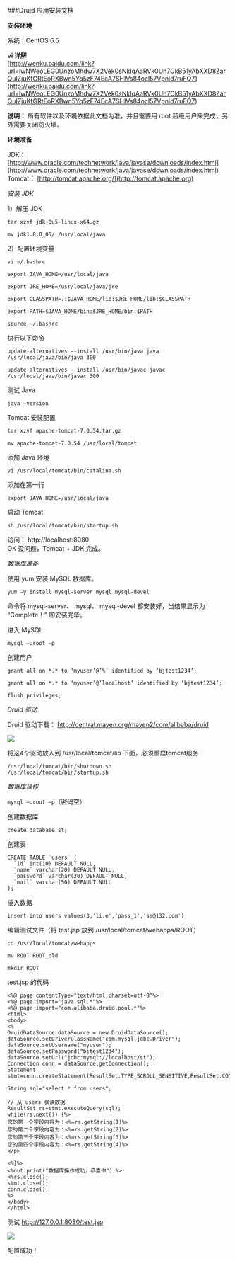 ###Druid 应用安装文档

**安装环境**

系统：CentOS 6.5

**vi 详解**  
[http://wenku.baidu.com/link?url=lwNWeoLEG0UnzoMhdw7X2Vek0sNkIqAaRVk0Uh7CkB51yAbXXD8ZarQuIZjuKfGRtEoRXBwn5Yq5zF74EcA7SHIVs84ocI57Vpnid7ruFQ7](http://wenku.baidu.com/link?url=lwNWeoLEG0UnzoMhdw7X2Vek0sNkIqAaRVk0Uh7CkB51yAbXXD8ZarQuIZjuKfGRtEoRXBwn5Yq5zF74EcA7SHIVs84ocI57Vpnid7ruFQ7)

**说明：** 
所有软件以及环境依据此文档为准，并且需要用 root 超级用户来完成，另外需要关闭防火墙。

**环境准备**

JDK： [http://www.oracle.com/technetwork/java/javase/downloads/index.html](http://www.oracle.com/technetwork/java/javase/downloads/index.html)  
Tomcat： [http://tomcat.apache.org/](http://tomcat.apache.org)

*安装 JDK*

1）解压 JDK

    tar xzvf jdk-8u5-linux-x64.gz
    
    mv jdk1.8.0_05/ /usr/local/java

2）配置环境变量
    
    vi ~/.bashrc
    
    export JAVA_HOME=/usr/local/java
    
    export JRE_HOME=/usr/local/java/jre
    
    export CLASSPATH=.:$JAVA_HOME/lib:$JRE_HOME/lib:$CLASSPATH
    
    export PATH=$JAVA_HOME/bin:$JRE_HOME/bin:$PATH
    
    source ~/.bashrc


执行以下命令

    update-alternatives --install /usr/bin/java java /usr/local/java/bin/java 300
       	
    update-alternatives --install /usr/bin/javac javac /usr/local/java/bin/javac 300
		
测试 Java	
		
    java –version

Tomcat 安装配置

    tar xzvf apache-tomcat-7.0.54.tar.gz
    
    mv apache-tomcat-7.0.54 /usr/local/tomcat

添加 Java 环境

    vi /usr/local/tomcat/bin/catalina.sh

添加在第一行

    export JAVA_HOME=/usr/local/java

启动 Tomcat

    sh /usr/local/tomcat/bin/startup.sh

访问： http://localhost:8080  
OK 没问题，Tomcat + JDK 完成。


*数据库准备*

使用 yum 安装 MySQL 数据库。

`yum -y install mysql-server mysql mysql-devel` 

命令将 mysql-server、 mysql、 mysql-devel 都安装好，当结果显示为 “Complete！” 即安装完毕。

进入 MySQL

    mysql –uroot –p
		
创建用户

    grant all on *.* to ‘myuser’@’%’ identified by ‘bjtest1234’;
    
    grant all on *.* to ‘myuser’@’localhost’ identified by ‘bjtest1234’;
    
    flush privileges;


*Druid 驱动*

Druid 驱动下载： http://central.maven.org/maven2/com/alibaba/druid

![](http://cn.msopentech.com/wp-content/uploads/druid01.png)
	 
将这4个驱动放入到 /usr/local/tomcat/lib 下面，必须重启tomcat服务

    /usr/local/tomcat/bin/shutdown.sh
    /usr/local/tomcat/bin/startup.sh


*数据库操作*

`mysql –uroot –p`（密码空）

创建数据库

    create database st;


创建表

    CREATE TABLE `users` (
      `id` int(10) DEFAULT NULL,
      `name` varchar(20) DEFAULT NULL,
      `password` varchar(30) DEFAULT NULL,
      `mail` varchar(50) DEFAULT NULL
    );


插入数据

    insert into users values(3,'li.e','pass_1','ss@132.com');

编辑测试文件（将 test.jsp 放到 /usr/local/tomcat/webapps/ROOT）

    cd /usr/local/tomcat/webapps
    
    mv ROOT ROOT_old
    
    mkdir ROOT

test.jsp 的代码

    <%@ page contentType="text/html;charset=utf-8"%>
    <%@ page import="java.sql.*"%>
    <%@ page import="com.alibaba.druid.pool.*"%>
    <html>
    <body>
    <%
    DruidDataSource dataSource = new DruidDataSource(); dataSource.setDriverClassName("com.mysql.jdbc.Driver"); dataSource.setUsername("myuser"); dataSource.setPassword("bjtest1234"); dataSource.setUrl("jdbc:mysql://localhost/st"); 
    Connection conn = dataSource.getConnection();
    Statement stmt=conn.createStatement(ResultSet.TYPE_SCROLL_SENSITIVE,ResultSet.CONCUR_UPDATABLE);
    
    String sql="select * from users";
    
    // 从 users 表读数据
    ResultSet rs=stmt.executeQuery(sql);
    while(rs.next()) {%>
    您的第一个字段内容为：<%=rs.getString(1)%>
    您的第二个字段内容为：<%=rs.getString(2)%>
    您的第三个字段内容为：<%=rs.getString(3)%>
    您的第四个字段内容为：<%=rs.getString(4)%>
    </p>

    <%}%>
    <%out.print("数据库操作成功，恭喜你");%>
    <%rs.close();
    stmt.close();
    conn.close();
    %>
    </body>
    </html>

测试 http://127.0.0.1:8080/test.jsp

![](http://cn.msopentech.com/wp-content/uploads/druid02.png)
 
配置成功！